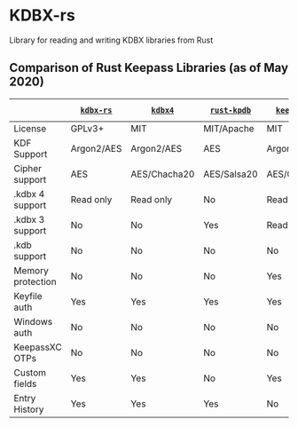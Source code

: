 # KDBX-rs

Library for reading and writing KDBX libraries from Rust


## Comparison of Rust Keepass Libraries (as of May 2020)

|                  |[`kdbx-rs`]|[`kdbx4`]|[`rust-kpdb`]|[`keepass-rs`]|[`rust-keepass`]|
|------------------|-----------|---------|-------------|--------------|----------------|
| License          | GPLv3+    | MIT     | MIT/Apache  | MIT          | ISC            |
| KDF Support      | Argon2/AES| Argon2/AES | AES      | Argon2/AES   | AES            |
| Cipher support   | AES | AES/Chacha20  | AES/Salsa20 | AES/Chacha20 | AES            |
| .kdbx 4 support  | Read only |Read only| No          | Read only    | No             |
| .kdbx 3 support  | No        | No      | Yes         | Read only    | No             |
| .kdb support     | No        | No      | No          | No           | Yes            |
| Memory protection| No        | No      | No          | Yes          | Yes            |
| Keyfile auth     | Yes       | Yes     | Yes         | Yes          | Yes            |
| Windows  auth    | No        | No      | No          | No           | No             |
| KeepassXC OTPs   | No        | No      | No          | No           | No             |
| Custom fields    | Yes       | Yes     | No          | Yes          | No             |
| Entry History    | Yes       | Yes     | Yes         | No           | No             |


[`kdbx-rs`]: https://gitlab.com/tonyfinn/kdbx-rs
[`kdbx4`]: https://github.com/makovich/kdbx4
[`rust-kpdb`]: https://github.com/sru-systems/rust-kpdb
[`rust-keepass`]: https://github.com/raymontag/rust-keepass
[`keepass-rs`]: https://github.com/sseemayer/keepass-rs
